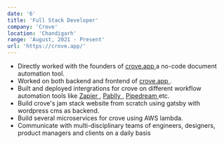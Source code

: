 ```yaml
---
date: '6'
title: 'Full Stack Developer'
company: 'Crove'
location: 'Chandigarh'
range: 'August, 2021 - Present'
url: 'https://crove.app/'
---
```


- Directly worked with the founders of [ crove.app ](https://crove.app/) a no-code document automation tool.
- Worked on both backend and frontend of [ crove.app ](https://v2.crove.app/).
- Built and deployed intergrations for crove on different workflow automation tools like [ Zapier ](https://zapier.com/apps/crove/integrations), [ Pablly ](https://www.pabbly.com/connect/integrations/crove-v2/), [ Pipedream ](https://pipedream.com/apps/crove-app/) etc.
- Build crove's jam stack website from scratch using gatsby with wordpress cms as backend.
- Build several microservices for crove using AWS lambda.
- Communicate with multi-disciplinary teams of engineers, designers, product managers and clients on a daily basis
